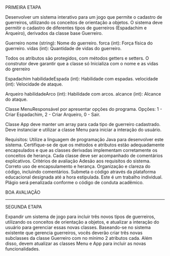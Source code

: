 PRIMEIRA ETAPA

Desenvolver um sistema interativo para um jogo que permite o cadastro de guerreiros, utilizando os conceitos de orientação a objetos.
O sistema deve permitir o cadastro de diferentes tipos de guerreiros (Espadachim e Arqueiro), derivados da classe base Guerreiro.

Guerreiro
nome (string): Nome do guerreiro.
forca (int): Força física do guerreiro.
vidas (int): Quantidade de vidas do guerreiro.

Todos os atributos são protegidos, com métodos getters e setters.
O construtor deve garantir que a classe só Inicializa com o nome e as vidas do grerreiro

Espadachim
habilidadeEspada (int): Habilidade com espadas.
velocidade (int): Velocidade de ataque.

Arqueiro
habilidadeArco (int): Habilidade com arcos.
alcance (int): Alcance do ataque.

Classe MenuResponsável por apresentar opções do programa.
Opções: 1 - Criar Espadachim, 2 - Criar Arqueiro, 0 - Sair.

Classe App deve manter um array para cada tipo de guerreiro cadastrado. Deve instanciar e utilizar a classe Menu para iniciar a interação do usuário.

Requisitos: Utilize a linguagem de programação Java para desenvolver este sistema.
Certifique-se de que os métodos e atributos estão adequadamente encapsulados e que as classes derivadas implementam corretamente os conceitos de herança.
Cada classe deve ser acompanhado de comentários explicativos.
Critérios de avaliação
Adesão aos requisitos do sistema.
Correto uso de encapsulamento e herança.
Organização e clareza do código, incluindo comentários.
Submeta o código através da plataforma educacional designada até a hora estipulada.
Este é um trabalho individual. Plágio será penalizada conforme o código de conduta acadêmico.

BOA AVALIAÇÃO

-------

SEGUNDA ETAPA

Expandir um sistema de jogo para incluir três novos tipos de guerreiros, utilizando os conceitos de orientação a objetos, e atualizar a interação do usuário para gerenciar essas novas classes.
Baseando-se no sistema existente que gerencia guerreiros, vocês deverão criar três novas subclasses da classe Guerreiro com no mínimo 2 atributos cada. Além disso, devem atualizar as classes Menu e App para incluir as novas funcionalidades.
